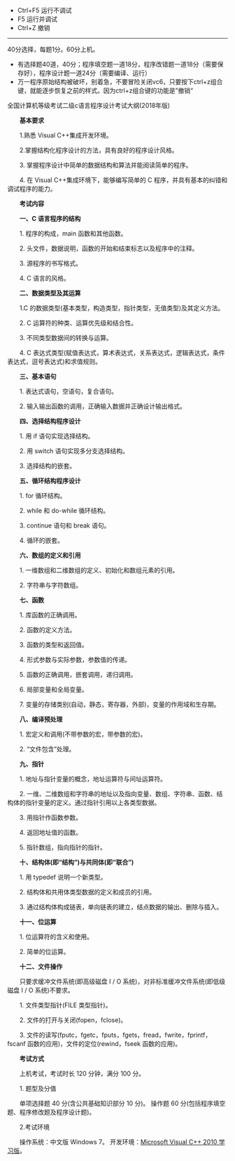 
- Ctrl+F5 运行不调试
- F5 运行并调试
- Ctrl+Z 撤销

---
40分选择，每题1分。60分上机。
- 有选择题40道，40分；程序填空题一道18分，程序改错题一道18分（需要保存好），程序设计题一道24分（需要编译、运行）
- 万一程序原始结构被破坏，别着急，不要冒险关闭vc6，只要按下ctrl+z组合键，就能逐步恢复之前的样式。因为ctrl+z组合键的功能是”撤销“


全国计算机等级考试二级c语言程序设计考试大纲(2018年版)

　　**基本要求**

　　1.熟悉 Visual C++集成开发环境。

　　2.掌握结构化程序设计的方法，具有良好的程序设计风格。

　　3. 掌握程序设计中简单的数据结构和算法并能阅读简单的程序。

　　4. 在 Visual C++集成环境下，能够编写简单的 C 程序，并具有基本的纠错和调试程序的能力。

　　**考试内容**

　　**一、C 语言程序的结构**

　　1. 程序的构成，main 函数和其他函数。

　　2. 头文件，数据说明，函数的开始和结束标志以及程序中的注释。

　　3. 源程序的书写格式。

　　4. C 语言的风格。

　　**二、数据类型及其运算**

　　1.C 的数据类型(基本类型，构造类型，指针类型，无值类型)及其定义方法。

　　2. C 运算符的种类、运算优先级和结合性。

　　3. 不同类型数据间的转换与运算。

　　4. C 表达式类型(赋值表达式，算术表达式，关系表达式，逻辑表达式，条件表达式，逗号表达式)和求值规则。

　　**三、基本语句**

　　1. 表达式语句，空语句，复合语句。

　　2. 输入输出函数的调用，正确输入数据并正确设计输出格式。

　　**四、选择结构程序设计**

　　1. 用 if 语句实现选择结构。

　　2. 用 switch 语句实现多分支选择结构。

　　3. 选择结构的嵌套。

　　**五、循环结构程序设计**

　　1. for 循环结构。

　　2. while 和 do-while 循环结构。

　　3. continue 语句和 break 语句。

　　4. 循环的嵌套。

　　**六、数组的定义和引用**

　　1. 一维数组和二维数组的定义、初始化和数组元素的引用。

　　2. 字符串与字符数组。

　　**七、函数**

　　1. 库函数的正确调用。

　　2. 函数的定义方法。

　　3. 函数的类型和返回值。

　　4. 形式参数与实际参数，参数值的传递。

　　5. 函数的正确调用，嵌套调用，递归调用。

　　6. 局部变量和全局变量。

　　7. 变量的存储类别(自动，静态，寄存器，外部)，变量的作用域和生存期。

　　**八、编译预处理**

　　1. 宏定义和调用(不带参数的宏，带参数的宏)。

　　2. “文件包含”处理。

　　**九、指针**

　　1. 地址与指针变量的概念，地址运算符与间址运算符。

　　2. 一维、二维数组和字符串的地址以及指向变量、数组、字符串、函数、结构体的指针变量的定义。通过指针引用以上各类型数据。

　　3. 用指针作函数参数。

　　4. 返回地址值的函数。

　　5. 指针数组，指向指针的指针。

　　**十、结构体(即“结构”)与共同体(即“联合”)**

　　1. 用 typedef 说明一个新类型。

　　2. 结构体和共用体类型数据的定义和成员的引用。

　　3. 通过结构体构成链表，单向链表的建立，结点数据的输出、删除与插入。

　　**十一、位运算**

　　1. 位运算符的含义和使用。

　　2. 简单的位运算。

　　**十二、文件操作**

　　只要求缓冲文件系统(即高级磁盘 I / O 系统)，对非标准缓冲文件系统(即低级磁盘 I / O 系统)不要求。

　　1. 文件类型指针(FILE 类型指针)。

　　2. 文件的打开与关闭(fopen，fclose)。

　　3. 文件的读写(fputc，fgetc，fputs，fgets，fread，fwrite，fprintf，fscanf 函数的应用)，文件的定位(rewind，fseek 函数的应用)。

　　**考试方式**

　　上机考试，考试时长 120 分钟，满分 100 分。

　　1. 题型及分值

　　单项选择题 40 分(含公共基础知识部分 10 分)。 操作题 60 分(包括程序填空题、程序修改题及程序设计题)。

　　2.考试环境

　　操作系统：中文版 Windows 7。 开发环境：[Microsoft Visual C++ 2010 学习版](https://pan.baidu.com/s/1n7uhgWkITYZt4WhBnPq8QA)。
